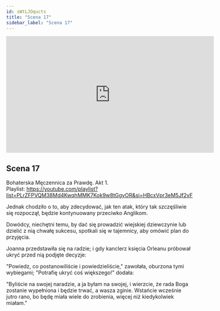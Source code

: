 ```yaml
---
id: sWtLJOqucts
title: "Scena 17"
sidebar_label: "Scena 17"
---
```


<div class="video-float-container">
  <iframe
    width="560"
    height="315"
    src="https://www.youtube.com/embed/sWtLJOqucts"
    title="YouTube video player"
    frameborder="0"
    allow="accelerometer; autoplay; clipboard-write; encrypted-media; gyroscope; picture-in-picture; web-share"
    referrerpolicy="strict-origin-when-cross-origin"
    allowfullscreen
  ></iframe>
</div>

## Scena 17

Bohaterska Męczennica za Prawdę. Akt 1.  
Playlist: https://youtube.com/playlist?list=PLrZFPVQM38Md4KwqhMMK7Kok9w8tGgyOR&si=HBcxVpr3eM5Jf2vF

Jednak chodziło o to, aby zdecydować, jak ten atak, który tak szczęśliwie się rozpoczął, będzie kontynuowany przeciwko Anglikom.

Dowódcy, niechętni temu, by dać się prowadzić wiejskiej dziewczynie lub dzielić z nią chwałę sukcesu, spotkali się w tajemnicy, aby omówić plan do przyjęcia.

Joanna przedstawiła się na radzie; i gdy kanclerz księcia Orleanu próbował ukryć przed nią podjęte decyzje:

"Powiedz, co postanowiliście i powiedzieliście," zawołała, oburzona tymi wybiegami; "Potrafię ukryć coś większego!" dodała:

"Byliście na swojej naradzie, a ja byłam na swojej, i wierzcie, że rada Boga zostanie wypełniona i będzie trwać, a wasza zginie. Wstańcie wcześnie jutro rano, bo będę miała wiele do zrobienia, więcej niż kiedykolwiek miałam."
